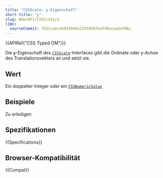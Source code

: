 ```yaml
---
title: "CSSScale: y-Eigenschaft"
short-title: "y"
slug: Web/API/CSSScale/y
l10n:
  sourceCommit: 7b3ccaec4a93584da12939587ea746acaabe30bc
---
```


{{APIRef("CSS Typed OM")}}

Die **`y`**-Eigenschaft des [`CSSScale`](/de/docs/Web/API/CSSScale)-Interfaces gibt die Ordinate oder y-Achse des Translationsvektors an und setzt sie.

## Wert

Ein doppelter Integer oder ein [`CSSNumericValue`](/de/docs/Web/API/CSSNumericValue)

## Beispiele

Zu erledigen

## Spezifikationen

{{Specifications}}

## Browser-Kompatibilität

{{Compat}}
